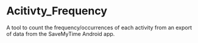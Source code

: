 # Acitivty_Frequency
A tool to count the frequency/occurrences of each activity from an export of data from the SaveMyTime Android app.

